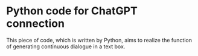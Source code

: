 # Python code for ChatGPT connection
This piece of code, which is written by Python, aims to realize the function of generating continuous dialogue in a text box.

